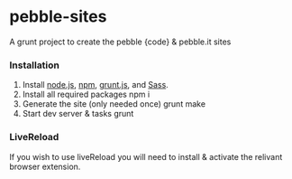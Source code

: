 # pebble-sites

A grunt project to create the pebble {code} & pebble.it sites

### Installation
1. Install [node.js](http://nodejs.org/), [npm](https://npmjs.org/), [grunt.js](http://gruntjs.com/), and [Sass](http://sass-lang.com/).
2. Install all required packages
    npm i
3. Generate the site (only needed once)
    grunt make
4. Start dev server & tasks
    grunt

### LiveReload
If you wish to use liveReload you will need to install & activate the relivant browser extension. 